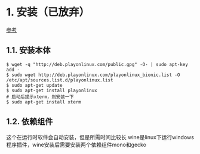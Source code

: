 # 1. 安装（已放弃）
[参考](https://blog.csdn.net/weixin_45297925/article/details/103078776)

## 1.1. 安装本体
```shell
$ wget -q "http://deb.playonlinux.com/public.gpg" -O- | sudo apt-key add -
$ sudo wget http://deb.playonlinux.com/playonlinux_bionic.list -O /etc/apt/sources.list.d/playonlinux.list
$ sudo apt-get update
$ sudo apt-get install playonlinux
# 启动后提示xterm，则安装一下
$ sudo apt-get install xterm
```

## 1.2. 依赖组件
这个在运行时软件会自动安装，但是所需时间比较长
wine是linux下运行windows程序插件，wine安装后需要安装两个依赖组件mono和gecko